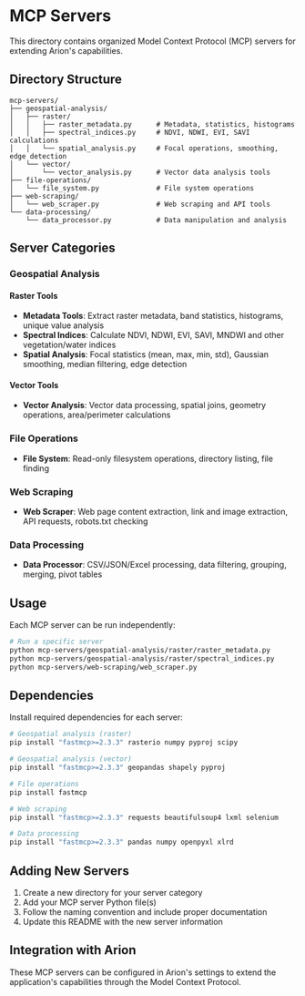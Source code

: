 # MCP Servers

This directory contains organized Model Context Protocol (MCP) servers for extending Arion's capabilities.

## Directory Structure

```
mcp-servers/
├── geospatial-analysis/
│   ├── raster/
│   │   ├── raster_metadata.py      # Metadata, statistics, histograms
│   │   ├── spectral_indices.py     # NDVI, NDWI, EVI, SAVI calculations
│   │   └── spatial_analysis.py     # Focal operations, smoothing, edge detection
│   └── vector/
│       └── vector_analysis.py      # Vector data analysis tools
├── file-operations/
│   └── file_system.py              # File system operations
├── web-scraping/
│   └── web_scraper.py              # Web scraping and API tools
└── data-processing/
    └── data_processor.py           # Data manipulation and analysis
```

## Server Categories

### Geospatial Analysis

#### Raster Tools
- **Metadata Tools**: Extract raster metadata, band statistics, histograms, unique value analysis
- **Spectral Indices**: Calculate NDVI, NDWI, EVI, SAVI, MNDWI and other vegetation/water indices
- **Spatial Analysis**: Focal statistics (mean, max, min, std), Gaussian smoothing, median filtering, edge detection

#### Vector Tools
- **Vector Analysis**: Vector data processing, spatial joins, geometry operations, area/perimeter calculations

### File Operations
- **File System**: Read-only filesystem operations, directory listing, file finding

### Web Scraping
- **Web Scraper**: Web page content extraction, link and image extraction, API requests, robots.txt checking

### Data Processing
- **Data Processor**: CSV/JSON/Excel processing, data filtering, grouping, merging, pivot tables

## Usage

Each MCP server can be run independently:

```bash
# Run a specific server
python mcp-servers/geospatial-analysis/raster/raster_metadata.py
python mcp-servers/geospatial-analysis/raster/spectral_indices.py
python mcp-servers/web-scraping/web_scraper.py
```

## Dependencies

Install required dependencies for each server:

```bash
# Geospatial analysis (raster)
pip install "fastmcp>=2.3.3" rasterio numpy pyproj scipy

# Geospatial analysis (vector)
pip install "fastmcp>=2.3.3" geopandas shapely pyproj

# File operations
pip install fastmcp

# Web scraping
pip install "fastmcp>=2.3.3" requests beautifulsoup4 lxml selenium

# Data processing
pip install "fastmcp>=2.3.3" pandas numpy openpyxl xlrd
```

## Adding New Servers

1. Create a new directory for your server category
2. Add your MCP server Python file(s)
3. Follow the naming convention and include proper documentation
4. Update this README with the new server information

## Integration with Arion

These MCP servers can be configured in Arion's settings to extend the application's capabilities through the Model Context Protocol.